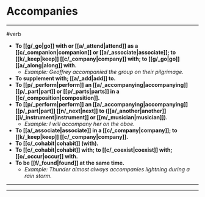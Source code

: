 # Accompanies
---
#verb
- **To [[g/_go|go]] with or [[a/_attend|attend]] as a [[c/_companion|companion]] or [[a/_associate|associate]]; to [[k/_keep|keep]] [[c/_company|company]] with; to [[g/_go|go]] [[a/_along|along]] with.**
	- _Example: Geoffrey accompanied the group on their pilgrimage._
- **To supplement with; [[a/_add|add]] to.**
- **To [[p/_perform|perform]] an [[a/_accompanying|accompanying]] [[p/_part|part]] or [[p/_parts|parts]] in a [[c/_composition|composition]].**
- **To [[p/_perform|perform]] an [[a/_accompanying|accompanying]] [[p/_part|part]] [[n/_next|next]] to ([[a/_another|another]] [[i/_instrument|instrument]] or [[m/_musician|musician]]).**
	- _Example: I will accompany her on the oboe._
- **To [[a/_associate|associate]] in a [[c/_company|company]]; to [[k/_keep|keep]] [[c/_company|company]].**
- **To [[c/_cohabit|cohabit]] (with).**
- **To [[c/_cohabit|cohabit]] with; to [[c/_coexist|coexist]] with; [[o/_occur|occur]] with.**
- **To be [[f/_found|found]] at the same time.**
	- _Example: Thunder almost always accompanies lightning during a rain storm._
---
---
